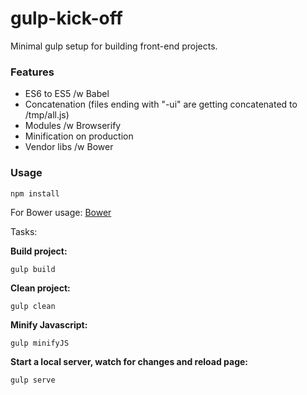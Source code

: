 # gulp-kick-off
Minimal gulp setup for building front-end projects.

### Features
- ES6 to ES5 /w Babel
- Concatenation (files ending with "-ui" are getting concatenated to /tmp/all.js)
- Modules /w Browserify
- Minification on production
- Vendor libs /w Bower

### Usage

`npm install`

For Bower usage:
[Bower](http://github.com/bower/bower)


Tasks:

**Build project:**

```
gulp build
```

**Clean project:**

```
gulp clean
```

**Minify Javascript:**

```
gulp minifyJS
```

**Start a local server, watch for changes and reload page:**

```
gulp serve
```
